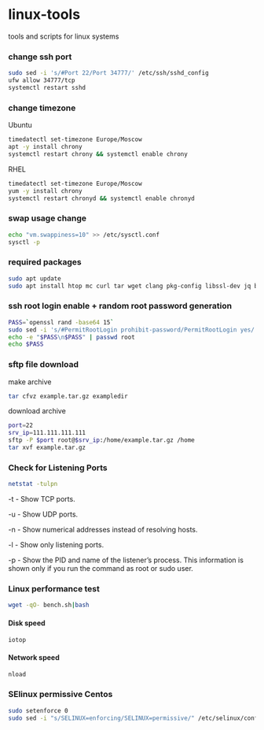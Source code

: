 # linux-tools
tools and scripts for linux systems

### change ssh port

```sh
sudo sed -i 's/#Port 22/Port 34777/' /etc/ssh/sshd_config
ufw allow 34777/tcp
systemctl restart sshd
```
### change timezone

Ubuntu
```sh
timedatectl set-timezone Europe/Moscow
apt -y install chrony
systemctl restart chrony && systemctl enable chrony
```

RHEL

```sh
timedatectl set-timezone Europe/Moscow
yum -y install chrony
systemctl restart chronyd && systemctl enable chronyd
```

### swap usage change

```sh
echo "vm.swappiness=10" >> /etc/sysctl.conf
sysctl -p
```

### required packages

```sh
sudo apt update
sudo apt install htop mc curl tar wget clang pkg-config libssl-dev jq build-essential bsdmainutils git make ncdu gcc git jq chrony net-tools liblz4-tool iotop nload -y
```

### ssh root login enable + random root password generation

```sh
PASS=`openssl rand -base64 15`
sudo sed -i 's/#PermitRootLogin prohibit-password/PermitRootLogin yes/' /etc/ssh/sshd_config
echo -e "$PASS\n$PASS" | passwd root
echo $PASS
```
### sftp file download

make archive

```sh
tar cfvz example.tar.gz exampledir
```

download archive

```sh
port=22
srv_ip=111.111.111.111
sftp -P $port root@$srv_ip:/home/example.tar.gz /home
tar xvf example.tar.gz
```

### Check for Listening Ports

```sh
netstat -tulpn
```

-t - Show TCP ports.

-u - Show UDP ports.

-n - Show numerical addresses instead of resolving hosts.

-l - Show only listening ports.

-p - Show the PID and name of the listener’s process. This information is shown only if you run the command as root or sudo user.

### Linux performance test

```sh
wget -qO- bench.sh|bash
```

#### Disk speed

```sh
iotop
```
#### Network speed

```sh
nload
```

### SElinux permissive Centos

```sh
sudo setenforce 0
sudo sed -i "s/SELINUX=enforcing/SELINUX=permissive/" /etc/selinux/config
```
